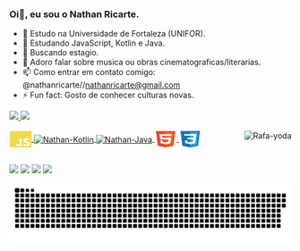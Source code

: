 ### Oi👋, eu sou o Nathan Ricarte.

- 🔭 Estudo na Universidade de Fortaleza (UNIFOR).
- 🌱 Estudando JavaScript, Kotlin e Java.
- 🤔 Buscando estagio.
- 💬 Adoro falar sobre musica ou obras cinematograficas/literarias.
- 📫 Como entrar em contato comigo: @nathanricarte//nathanricarte@gmail.com
- ⚡ Fun fact: Gosto de conhecer culturas novas.

<div>
  <a href="https://github.com/nathanricarte">
  <img height="180em" src="https://github-readme-stats.vercel.app/api?username=nathanricarte&show_icons=true&theme=tokyonight&include_all_commits=true&count_private=true"/>
  <img height="180em" src="https://github-readme-stats.vercel.app/api/top-langs/?username=nathanricarte&layout=compact&langs_count=7&theme=tokyonight"/>
</div>
  <div style="display: inline_block"><br>
  <img align="center" alt="Nathan-Js" height="30" width="40" src="https://raw.githubusercontent.com/devicons/devicon/master/icons/javascript/javascript-plain.svg">
  <img align="center" alt="Nathan-Kotlin" height="30" width="40" src="https://cdn.jsdelivr.net/gh/devicons/devicon/icons/kotlin/kotlin-original.svg">
  <img align="center" alt="Nathan-Java" height="30" width="40" src="https://cdn.jsdelivr.net/gh/devicons/devicon/icons/java/java-original.svg">
  <img align="center" alt="Nathan-HTML" height="30" width="40" src="https://raw.githubusercontent.com/devicons/devicon/master/icons/html5/html5-original.svg">
  <img align="center" alt="Nathan-CSS" height="30" width="40" src="https://raw.githubusercontent.com/devicons/devicon/master/icons/css3/css3-original.svg">
  <img align="right" alt="Rafa-yoda" src="https://c.tenor.com/50ICKs2LWDQAAAAM/whatever-happens-cowboy-bebop.gif">
</div>
  
##
 
<div> 
  <a href="https://instagram.com/nathanricarte" target="_blank"><img src="https://img.shields.io/badge/-Instagram-%23E4405F?style=for-the-badge&logo=instagram&logoColor=white" target="_blank"></a>
 <a href="https://t.me/nathan_ricarte" target="_blank"><img src="https://img.shields.io/badge/Telegram-2CA5E0?style=for-the-badge&logo=telegram&logoColor=white" target="_blank"></a> 
  <a href = "mailto:nathanricarte@gmail.com"><img src="https://img.shields.io/badge/-Gmail-%23333?style=for-the-badge&logo=gmail&logoColor=white" target="_blank"></a>
  <a href="https://www.linkedin.com/in/nathan-ricarte-856a5b15b/" target="_blank"><img src="https://img.shields.io/badge/-LinkedIn-%230077B5?style=for-the-badge&logo=linkedin&logoColor=white" target="_blank"></a> 
 
  ![Snake animation](https://github.com/nathanricarte/nathanricarte/blob/output/github-contribution-grid-snake.svg)
 
</div>

